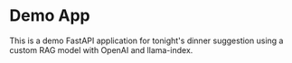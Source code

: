 # Demo App

This is a demo FastAPI application for tonight's dinner suggestion using a custom RAG model with OpenAI and llama-index.